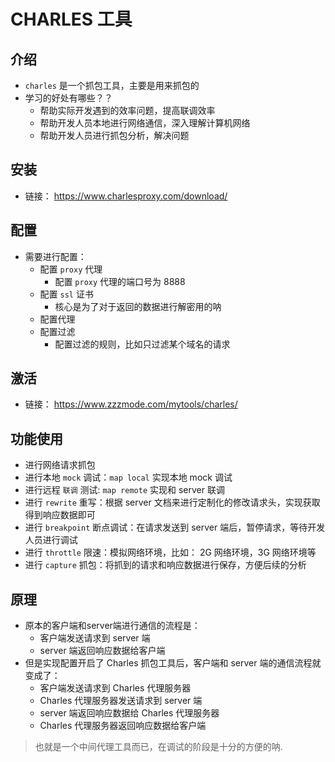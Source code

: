# CHARLES 工具


## 介绍
* `charles` 是一个抓包工具，主要是用来抓包的
* 学习的好处有哪些？？
    * 帮助实际开发遇到的效率问题，提高联调效率
    * 帮助开发人员本地进行网络通信，深入理解计算机网络
    * 帮助开发人员进行抓包分析，解决问题

## 安装
* 链接： https://www.charlesproxy.com/download/

## 配置
* 需要进行配置：
    * 配置 `proxy` 代理
        * 配置 `proxy` 代理的端口号为 8888
    * 配置 `ssl` 证书
        * 核心是为了对于返回的数据进行解密用的呐
    * 配置代理
    * 配置过滤
        * 配置过滤的规则，比如只过滤某个域名的请求

## 激活
* 链接： https://www.zzzmode.com/mytools/charles/

## 功能使用
* 进行网络请求抓包
* 进行本地 `mock` 调试：`map local` 实现本地 mock 调试
* 进行远程 `联调` 测试: `map remote` 实现和 server 联调
* 进行 `rewrite` 重写：根据 server 文档来进行定制化的修改请求头，实现获取得到响应数据即可
* 进行 `breakpoint` 断点调试：在请求发送到 server 端后，暂停请求，等待开发人员进行调试
* 进行 `throttle` 限速：模拟网络环境，比如： 2G 网络环境，3G 网络环境等
* 进行 `capture` 抓包：将抓到的请求和响应数据进行保存，方便后续的分析

## 原理
* 原本的客户端和server端进行通信的流程是：
    * 客户端发送请求到 server 端
    * server 端返回响应数据给客户端
* 但是实现配置开启了 Charles 抓包工具后，客户端和 server 端的通信流程就变成了：
    * 客户端发送请求到 Charles 代理服务器
    * Charles 代理服务器发送请求到 server 端
    * server 端返回响应数据给 Charles 代理服务器
    * Charles 代理服务器返回响应数据给客户端
> 也就是一个中间代理工具而已，在调试的阶段是十分的方便的呐.